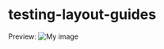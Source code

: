 # testing-layout-guides


Preview:
![My image](http://image.prntscr.com/image/5ffa61d510724dcfa9d583163ea04126.png)
